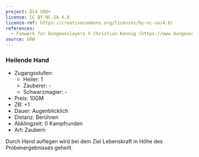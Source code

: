 ```yaml
---
project: DS4 SRD+
license: CC BY-NC-SA 4.0
licence-ref: https://creativecommons.org/licenses/by-nc-sa/4.0/
references: 
  - Fanwerk for Dungeonslayers © Christian Kennig (https://www.dungeonslayers.net/)
source: GRW
---
```


### Heilende Hand

- Zugangsstufen:
  - Heiler: 1
  - Zauberer: -
  - Schwarzmagier: -
- Preis: 10GM
- ZB: +1
- Dauer: Augenblicklich
- Distanz: Berühren
- Abklingzeit: 0 Kampfrunden
- Art: Zaubern

Durch Hand auflegen wird bei dem Ziel Lebenskraft in Höhe des Probenergebnisses geheilt.

